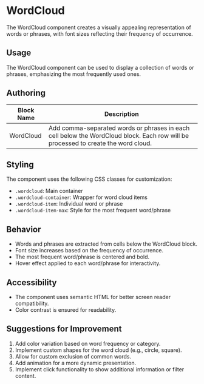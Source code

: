 # WordCloud

The WordCloud component creates a visually appealing representation of words or phrases, with font sizes reflecting their frequency of occurrence.

## Usage

The WordCloud component can be used to display a collection of words or phrases, emphasizing the most frequently used ones.

## Authoring

| Block Name | Description |
|------------|-------------|
| WordCloud  | Add comma-separated words or phrases in each cell below the WordCloud block. Each row will be processed to create the word cloud. |

## Styling

The component uses the following CSS classes for customization:
- `.wordcloud`: Main container
- `.wordcloud-container`: Wrapper for word cloud items
- `.wordcloud-item`: Individual word or phrase
- `.wordcloud-item-max`: Style for the most frequent word/phrase

## Behavior

- Words and phrases are extracted from cells below the WordCloud block.
- Font size increases based on the frequency of occurrence.
- The most frequent word/phrase is centered and bold.
- Hover effect applied to each word/phrase for interactivity.

## Accessibility

- The component uses semantic HTML for better screen reader compatibility.
- Color contrast is ensured for readability.

## Suggestions for Improvement

1. Add color variation based on word frequency or category.
2. Implement custom shapes for the word cloud (e.g., circle, square).
3. Allow for custom exclusion of common words.
4. Add animation for a more dynamic presentation.
5. Implement click functionality to show additional information or filter content.